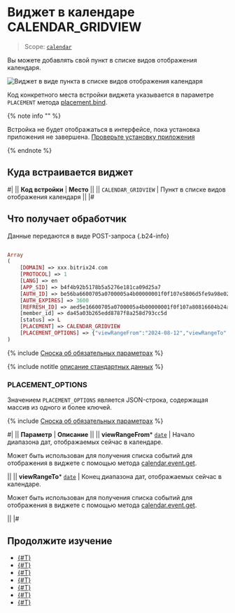# Виджет в календаре CALENDAR_GRIDVIEW

> Scope: [`calendar`](../scopes/permissions.md)

Вы можете добавлять свой пункт в списке видов отображения календаря.

![Виджет в виде пункта в списке видов отображения календаря](./_images/CALENDAR_GRIDVIEW.png "Виджет в виде пункта в списке видов отображения календаря")

Код конкретного места встройки виджета указывается в параметре `PLACEMENT` метода [placement.bind](./placement-bind.md).

{% note info "" %}

Встройка не будет отображаться в интерфейсе, пока установка приложения не завершена. [Проверьте установку приложения](../../settings/app-installation/installation-finish.md)

{% endnote %}

## Куда встраивается виджет

#|
|| **Код встройки** | **Место** ||
|| `CALENDAR_GRIDVIEW` | Пункт в списке видов отображения календаря ||
|#

## Что получает обработчик

Данные передаются в виде POST-запроса {.b24-info}

```php

Array
(
    [DOMAIN] => xxx.bitrix24.com
    [PROTOCOL] => 1
    [LANG] => en
    [APP_SID] => b4f4b92b5178b5a5276e181ca09d25a7
    [AUTH_ID] => be56ba6600705a0700005a4b00000001f0f107e5806d5fe9a98e02021a72e57645f86a
    [AUTH_EXPIRES] => 3600
    [REFRESH_ID] => aed5e16600705a0700005a4b00000001f0f107a80816604b24a8719792ac2a21d629b5
    [member_id] => da45a03b265edd8787f8a258d793cc5d
    [status] => L
    [PLACEMENT] => CALENDAR_GRIDVIEW
    [PLACEMENT_OPTIONS] => {"viewRangeFrom":"2024-08-12","viewRangeTo":"2024-08-18"}
)

```

{% include [Сноска об обязательных параметрах](../../_includes/required.md) %}

{% include notitle [описание стандартных данных](./_includes/widget_data.md) %}

### PLACEMENT_OPTIONS

Значением `PLACEMENT_OPTIONS` является JSON-строка, содержащая массив из одного и более ключей.

{% include [Сноска об обязательных параметрах](../../_includes/required.md) %}

#|
|| **Параметр** | **Описание** ||
|| **viewRangeFrom***
[`date`](../data-types.md) | Начало диапазона дат, отображаемых сейчас в календаре.

Может быть использован для получения списка событий для отображения в виджете с помощью метода [calendar.event.get](../calendar/calendar-event/calendar-event-get.md).

||
|| **viewRangeTo***
[`date`](../data-types.md) | Конец диапазона дат, отображаемых сейчас в календаре.

Может быть использован для получения списка событий для отображения в виджете с помощью метода [calendar.event.get](../calendar/calendar-event//calendar-event-get.md).

||
|#

## Продолжите изучение

- [{#T}](../calendar/calendar-grid-veiw.md)
- [{#T}](./placement-bind.md)
- [{#T}](./ui-interaction/index.md)
- [{#T}](./ui-interaction/crm-card.md)
- [{#T}](../../settings/interactivity/index.md)
- [{#T}](./open-application.md)
- [{#T}](./open-path.md)
